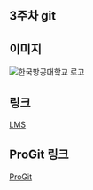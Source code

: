 ## 3주차 git
## 이미지
![한국항공대학교 로고](https://user-images.githubusercontent.com/116951160/227158337-6db80558-2711-4156-bc57-3a2dc194d308.jpeg)

## 링크
[LMS](https://lms.kau.ac.kr/login.php)
## ProGit 링크
[ProGit](http://www.oss.kr/oss_guide/show/2c619df7-40d6-43de-af7a-2b0db6c16538)

